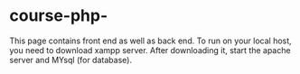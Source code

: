 # course-php-
This page contains front end as well as back end.
To run on your local host, you need to download xampp server.
After downloading it, start the apache server and MYsql (for database).
